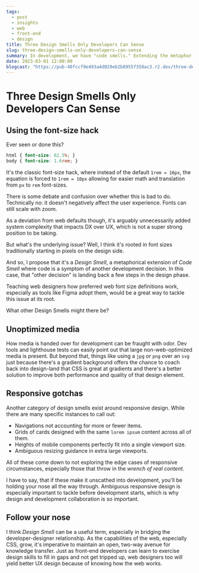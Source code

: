 ```yaml
---
tags: 
  - post
  - insights
  - web
  - front-end
  - design
title: Three Design Smells Only Developers Can Sense
slug: three-design-smells-only-developers-can-sense
summary: In development, we have "code smells." Extending the metaphor, here are some design smells that devs can pick up on as well.
date: 2023-03-01 12:00:00
blogcast: "https://pub-40fccf9e493a4d029eb2b8955f358ac3.r2.dev/three-design-smells-only-developers-can-sense.mp3"
---
```


# Three Design Smells Only Developers Can Sense

## Using the font-size hack

Ever seen or done this?

```css
html { font-size: 62.5%; }
body { font-size: 1.6rem; }
```

It's the classic font-size hack, where instead of the default `1rem = 16px`, the equation is forced to `1rem = 10px` allowing for easier math and translation from `px` to `rem` font-sizes.

There is some debate and confusion over whether this is bad to do. Technically no: it doesn't negatively affect the user experience. Fonts can still scale with zoom.

As a deviation from web defaults though, it's arguably unnecessarily added system complexity that impacts DX over UX, which is not a super strong position to be taking.

But what's the underlying issue? Well, I think it's rooted in font sizes traditionally starting in pixels on the design side.

And so, I propose that it's a *Design Smell*, a metaphorical extension of *Code Smell* where code is a symptom of another development decision. In this case, that "other decision" is landing back a few steps in the design phase.

Teaching web designers how preferred web font size definitions work, especially as tools like Figma adopt them, would be a great way to tackle this issue at its root.

What other Design Smells might there be?

## Unoptimized media

How media is handed over for development can be fraught with odor. Dev tools and lighthouse tests can easily point out that large non-web-optimized media is present. But beyond that, things like using a `jpg` or `png` over an `svg` just because there's a gradient background offers the chance to coach back into design-land that CSS is great at gradients and there's a better solution to improve both performance and quality of that design element.


## Responsive gotchas

Another category of design smells exist around responsive design. While there are many specific instances to call out:

- Navigations not accounting for more or fewer items.
- Grids of cards designed with the same `lorem ipsum` content across all of them.
- Heights of mobile components perfectly fit into a single viewport size.
- Ambiguous resizing guidance in extra large viewports.

All of these come down to not exploring the edge cases of responsive circumstances, especially those that throw in the *wrench of real content*.

I have to say, that if these make it unscathed into development, you'll be holding your nose all the way through. Ambiguous responsive design is especially important to tackle before development starts, which is why design and development collaboration is so important.

## Follow your nose

I think *Design Smell* can be a useful term, especially in bridging the developer-designer relationship. As the capabilities of the web, especially CSS, grow, it's imperative to maintain an open, two-way avenue for knowledge transfer. Just as front-end developers can learn to exercise design skills to fill in gaps and not get tripped up, web designers too will yield better UX design because of knowing how the web works.


